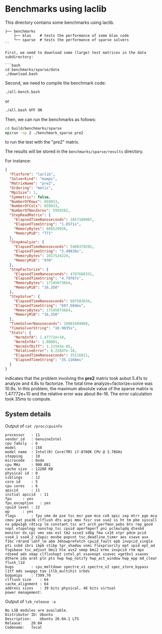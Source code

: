 # Benchmarks using laclib

This directory contains some benchmarks using laclib.

```
├── benchmarks
    ├── blas    # tests the performance of some blas code
    └── sparse  # tests the performance of sparse solvers
``

First, we need to download some (large) test matrices in the data subdirectory:

```bash
cd benchmarks/sparse/data
./download.bash
```

Second, we need to compile the benchmark code:

```bash
./all-bench.bash
```

or

```bash
./all.bash OFF ON
```

Then, we can run the benchmarks as follows:

```bash
cd build/benchmarks/sparse
mpirun -np 2 ./benchmark_sparse pre2
```

to run the test with the "pre2" matrix.

The results will be stored in the `benchmarks/sparse/results` directory.

For instance:

```json
{
  "Platform": "laclib",
  "SolverKind": "mumps",
  "MatrixName": "pre2",
  "Ordering": "metis",
  "MpiSize": 1,
  "Symmetric": false,
  "NumberOfRows": 659033,
  "NumberOfCols": 659033,
  "NumberOfNonZeros": 5959282,
  "StepReadMatrix": {
    "ElapsedTimeNanoseconds": 1857100987,
    "ElapsedTimeString": "1.8571s",
    "MemoryBytes": 808529920,
    "MemoryMiB": "771"
  },
  "StepAnalyze": {
    "ElapsedTimeNanoseconds": 5408379292,
    "ElapsedTimeString": "5.40838s",
    "MemoryBytes": 1017524224,
    "MemoryMiB": "970"
  },
  "StepFactorize": {
    "ElapsedTimeNanoseconds": 4797668331,
    "ElapsedTimeString": "4.79767s",
    "MemoryBytes": 17145073664,
    "MemoryMiB": "16,350"
  },
  "StepSolve": {
    "ElapsedTimeNanoseconds": 697503634,
    "ElapsedTimeString": "697.504ms",
    "MemoryBytes": 17145073664,
    "MemoryMiB": "16,350"
  },
  "TimeSolverNanoseconds": 10903484008,
  "TimeSolverString": "10.9035s",
  "Stats": {
    "NormInfA": 1.47772e+10,
    "NormInfAx": 1.00001,
    "NormInfDiff": 1.21593e-05,
    "RelativeError": 8.22847e-16,
    "ElapsedTimeNanoseconds": 35116821,
    "ElapsedTimeString": "35.1168ms"
  }
}
```

indicates that the problem involving the **pre2** matrix took aobut 5.41s to analyze and 4.8s to factorize. The total time analyze+factorize+solve was 10.9s. In this problem, the maximum absolute value of the sparse matrix is 1.47772e+10 and the relative error was about 8e-16. The error calculation took 35ms to compute.

## System details

Output of `cat /proc/cpuinfo`

```
processor	: 11
vendor_id	: GenuineIntel
cpu family	: 6
model		: 158
model name	: Intel(R) Core(TM) i7-8700K CPU @ 3.70GHz
stepping	: 10
microcode	: 0xde
cpu MHz		: 900.081
cache size	: 12288 KB
physical id	: 0
siblings	: 12
core id		: 5
cpu cores	: 6
apicid		: 11
initial apicid	: 11
fpu		: yes
fpu_exception	: yes
cpuid level	: 22
wp		: yes
flags		: fpu vme de pse tsc msr pae mce cx8 apic sep mtrr pge mca cmov pat pse36 clflush dts acpi mmx fxsr sse sse2 ss ht tm pbe syscall nx pdpe1gb rdtscp lm constant_tsc art arch_perfmon pebs bts rep_good nopl xtopology nonstop_tsc cpuid aperfmperf pni pclmulqdq dtes64 monitor ds_cpl vmx smx est tm2 ssse3 sdbg fma cx16 xtpr pdcm pcid sse4_1 sse4_2 x2apic movbe popcnt tsc_deadline_timer aes xsave avx f16c rdrand lahf_lm abm 3dnowprefetch cpuid_fault epb invpcid_single pti ssbd ibrs ibpb stibp tpr_shadow vnmi flexpriority ept vpid ept_ad fsgsbase tsc_adjust bmi1 hle avx2 smep bmi2 erms invpcid rtm mpx rdseed adx smap clflushopt intel_pt xsaveopt xsavec xgetbv1 xsaves dtherm ida arat pln pts hwp hwp_notify hwp_act_window hwp_epp md_clear flush_l1d
bugs		: cpu_meltdown spectre_v1 spectre_v2 spec_store_bypass l1tf mds swapgs taa itlb_multihit srbds
bogomips	: 7399.70
clflush size	: 64
cache_alignment	: 64
address sizes	: 39 bits physical, 48 bits virtual
power management:
```

Output of `lsb_release -a`

```
No LSB modules are available.
Distributor ID:	Ubuntu
Description:	Ubuntu 20.04.1 LTS
Release:	20.04
Codename:	focal
```
